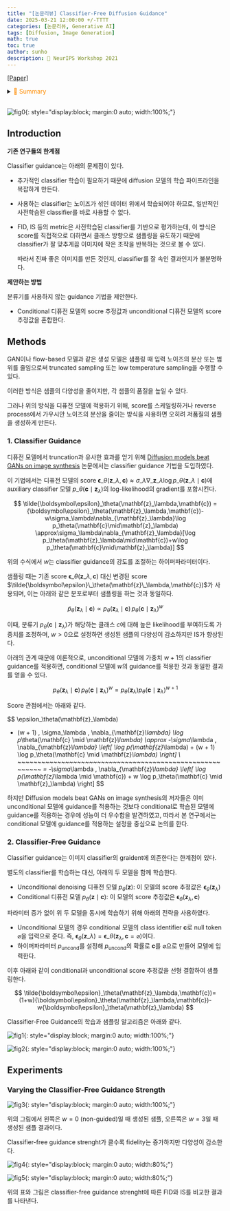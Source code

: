 ```yaml
---
title: "[논문리뷰] Classifier-Free Diffusion Guidance"
date: 2025-03-21 12:00:00 +/-TTTT
categories: [논문리뷰, Generative AI]
tags: [Diffusion, Image Generation]
math: true
toc: true
author: sunho
description: 📝 NeurIPS Workshop 2021
---
```


[[Paper]](https://arxiv.org/abs/2207.12598)

<details>
<summary><font color='#FF8C00'>📝 Summary</font></summary>
<div markdown="1">
<br>


</div>
</details>
<br>

![fig0](paper/CFG-0.png){: style="display:block; margin:0 auto; width:100%;"}

## Introduction

**기존 연구들의 한계점**

Classifier guidance는 아래의 문제점이 있다.

- 추가적인 classifier 학습이 필요하기 때문에 diffusion 모델의 학습 파이프라인을 복잡하게 만든다.
- 사용하는 classifier는 노이즈가 섞인 데이터 위에서 학습되어야 하므로, 일반적인 사전학습된 classifier를 바로 사용할 수 없다.
- FID, IS 등의 metric은 사전학습된 classifier를 기반으로 평가하는데, 이 방식은 score를 직접적으로 더하면서 클래스 방향으로 샘플링을 유도하기 때문에 classifier가 잘 맞추게끔 이미지에 작은 조작을 반복하는 것으로 볼 수 있다.

    따라서 진짜 좋은 이미지를 만든 것인지, classifier를 잘 속인 결과인지가 불분명하다.

**제안하는 방법**

분류기를 사용하지 않는 guidance 기법을 제안한다.

- Conditional 디퓨전 모델의 socre 추정값과 unconditional 디퓨전 모델의 score 추정값을 혼합한다.

## Methods

GAN이나 flow-based 모델과 같은 생성 모델은 샘플링 때 입력 노이즈의 분산 또는 범위를 줄임으로써 truncated sampling 또는 low temperature sampling을 수행할 수 있다.

이러한 방식은 샘플의 다양성을 줄이지만, 각 샘플의 품질을 높일 수 있다.

그러나 위의 방식을 디퓨전 모델에 적용하기 위해, score를 스케일링하거나 reverse process에서 가우시안 노이즈의 분산을 줄이는 방식을 사용하면 오히려 저품질의 샘플을 생성하게 만든다.

### 1. Classifier Guidance

디퓨전 모델에서 truncation과 유사한 효과를 얻기 위해 [Diffusion models beat GANs on image synthesis]() 논문에서는 classifier guidance 기법을 도입하였다.

이 기법에서는 디퓨전 모델의 score ${\boldsymbol\epsilon}\_\theta(\mathbf{z}\_\lambda,\mathbf{c})\approx\sigma\_\lambda\nabla\_{\mathbf{z}\_\lambda}\log p\_\theta(\mathbf{z}\_\lambda\mid\mathbf{c})$에 auxiliary classifier 모델 $p\_\theta(\mathbf{c}\mid\mathbf{z}_\lambda)$의 log-likelihood의 gradient를 포함시킨다.

$$
\tilde{\boldsymbol\epsilon}_\theta(\mathbf{z}_\lambda,\mathbf{c})
={\boldsymbol\epsilon}_\theta(\mathbf{z}_\lambda,\mathbf{c})-w\sigma_\lambda\nabla_{\mathbf{z}_\lambda}\log p_\theta(\mathbf{c}\mid\mathbf{z}_\lambda)
\approx\sigma_\lambda\nabla_{\mathbf{z}_\lambda}[\log p_\theta(\mathbf{z}_\lambda\mid\mathbf{c})+w\log p_\theta(\mathbf{c}\mid\mathbf{z}_\lambda)]
$$

위의 수식에서 $w$는 classifier guidance의 강도를 조절하는 하이퍼파라미터이다.

샘플링 때는 기존 score ${\boldsymbol\epsilon}\_\theta(\mathbf{z}\_\lambda,\mathbf{c})$ 대신 변경된 score $\tilde{\boldsymbol\epsilon}\_\theta(\mathbf{z}\_\lambda,\mathbf{c})$가 사용되며, 이는 아래와 같은 분포로부터 샘플링을 하는 것과 동일하다.

$$
\tilde{p}_\theta(\mathbf{z}_\lambda \mid \mathbf{c})
\propto p_\theta(\mathbf{z}_\lambda \mid \mathbf{c}) \, p_\theta(\mathbf{c} \mid \mathbf{z}_\lambda)^w
$$

이때, 분류기 $p_\theta(\mathbf{c} \mid \mathbf{z}_\lambda)$가 해당하는 클래스 $c$에 대해 높은 likelihood를 부여하도록 가중치를 조정하며, $w>0$으로 설정하면 생성된 샘플의 다양성이 감소하지만 IS가 향상된다.

아래의 관계 때문에 이론적으로, unconditional 모델에 가중치 $w+1$의 classifier guidance를 적용하면, conditional 모델에 $w$의 guidance를 적용한 것과 동일한 결과를 얻을 수 있다.

$$
p_\theta(\mathbf{z}_\lambda \mid \mathbf{c}) \, p_\theta(\mathbf{c} \mid \mathbf{z}_\lambda)^w
=p_\theta(\mathbf{z}_\lambda)p_\theta(\mathbf{c} \mid \mathbf{z}_\lambda)^{w+1}
$$

Score 관점에서는 아래와 같다.

$$
\epsilon_\theta(\mathbf{z}_\lambda)
- (w + 1) \, \sigma_\lambda \, \nabla_{\mathbf{z}_\lambda} \log p_\theta(\mathbf{c} \mid \mathbf{z}_\lambda)
\approx -\sigma_\lambda \, \nabla_{\mathbf{z}_\lambda}
\left[
\log p(\mathbf{z}_\lambda) + (w + 1) \log p_\theta(\mathbf{c} \mid \mathbf{z}_\lambda)
\right]
\\ ~~~~~~~~~~~~~~~~~~~~~~~~~~~~~~~~~~~~~~~~~~~~~~~~~~~~~~~~~
= -\sigma_\lambda \, \nabla_{\mathbf{z}_\lambda}
\left[
\log p(\mathbf{z}_\lambda \mid \mathbf{c}) + w \log p_\theta(\mathbf{c} \mid \mathbf{z}_\lambda)
\right]
$$

하지만 Diffusion models beat GANs on image synthesis의 저자들은 이미 unconditional 모델에 guidance를 적용하는 것보다 conditional로 학습된 모델에 guidance를 적용하는 경우에 성능이 더 우수함을 발견하였고, 따라서 본 연구에서는 conditional 모델에 guidance를 적용하는 설정을 중심으로 논의를 한다.

### 2. Classifier-Free Guidance

Classifier guidance는 이미지 classifier의 graident에 의존한다는 한계점이 있다.

별도의 classifier를 학습하는 대신, 아래의 두 모델을 함께 학습한다.

- Unconditional denoising 디퓨전 모델 $p_\theta(\mathbf{z})$: 이 모델의 score 추정값은 $\boldsymbol\epsilon_\theta(\mathbf{z}_\lambda)$
- Conditional 디퓨전 모델 $p_\theta(\mathbf{z}\mid\mathbf{c})$: 이 모델의 score 추정값은 $\boldsymbol\epsilon_\theta(\mathbf{z}_\lambda,\mathbf{c})$

파라미터 증가 없이 위 두 모델을 동시에 학습하기 위해 아래의 전략을 사용하였다.

- Unconditional 모델의 경우 conditional 모델의 class identifier $\mathbf{c}$로 null token $\varnothing$을 입력으로 준다. 즉, $\boldsymbol\epsilon_\theta(\mathbf{z}\_\lambda)=\boldsymbol\epsilon\_\theta(\mathbf{z}_\lambda,\mathbf{c}=\varnothing)$이다.
- 하이퍼파라미터 $p_{\text{uncond}}$를 설정해 $p_{\text{uncond}}$의 확률로 $\mathbf{c}$를 $\varnothing$으로 만들어 모델에 입력한다.

이후 아래와 같이 conditional과 unconditional score 추정값을 선형 결합하여 샘플링한다.

$$
\tilde{\boldsymbol\epsilon}_\theta(\mathbf{z}_\lambda,\mathbf{c})=
(1+w){\boldsymbol\epsilon}_\theta(\mathbf{z}_\lambda,\mathbf{c})-w{\boldsymbol\epsilon}_\theta(\mathbf{z}_\lambda)
$$

Classifier-Free Guidance의 학습과 샘플링 알고리즘은 아래와 같다.

![fig1](paper/CFG-1.png){: style="display:block; margin:0 auto; width:100%;"}

![fig2](paper/CFG-2.png){: style="display:block; margin:0 auto; width:100%;"}

## Experiments

### Varying the Classifier-Free Guidance Strength

![fig3](paper/CFG-3.png){: style="display:block; margin:0 auto; width:100%;"}

위의 그림에서 왼쪽은 $w=0$ (non-guided)일 때 생성된 샘플, 오른쪽은 $w=3$일 때 생성된 샘플 결과이다.

Classifier-free guidance strenght가 클수록 fidelity는 증가하지만 다양성이 감소한다.

![fig4](paper/CFG-4.png){: style="display:block; margin:0 auto; width:80%;"}

![fig5](paper/CFG-5.png){: style="display:block; margin:0 auto; width:80%;"}

위의 표와 그림은 classifier-free guidance strenght에 따른 FID와 IS를 비교한 결과를 나타낸다.
